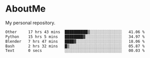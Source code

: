 # AboutMe
My personal repository.
<!--START_SECTION:waka-->

```txt
Other     17 hrs 43 mins  ██████████▒░░░░░░░░░░░░░░   41.06 %
Python    15 hrs 5 mins   ████████▓░░░░░░░░░░░░░░░░   34.97 %
Blender   7 hrs 47 mins   ████▓░░░░░░░░░░░░░░░░░░░░   18.06 %
Bash      2 hrs 32 mins   █▒░░░░░░░░░░░░░░░░░░░░░░░   05.87 %
Text      0 secs          ░░░░░░░░░░░░░░░░░░░░░░░░░   00.03 %
```

<!--END_SECTION:waka-->
